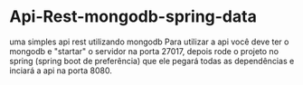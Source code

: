 # Api-Rest-mongodb-spring-data
uma simples api rest utilizando mongodb
Para utilizar a api você deve ter o mongodb e "startar" o servidor na porta 27017,
depois rode o projeto no spring (spring boot de preferência) que ele pegará todas as dependências e inciará a api na porta 8080.

